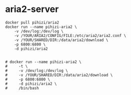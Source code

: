 aria2-server
============

```shell
docker pull pihizi/aria2
docker run --name pihizi-aria2 \
    -v /dev/log:/dev/log \
    -v /YOUR/ARIA2/CONFIG/FILE:/etc/aria2/aria2.conf \
    -v /YOUR/SHARED/DIR:/data/aria2/download \
    -p 6800:6800 \
    -d pihizi/aria2


```

    # docker run --name pihizi-aria2 \
    #     -t \
    #     -v /dev/log:/dev/log \
    #     -v /YOUR/SHARED/DIR:/data/aria2/download \
    #     -p 6800:6800 \
    #     -d pihizi/aria2 \
    #     /bin/bash
